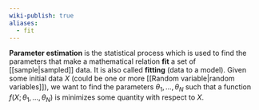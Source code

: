 ```yaml
---
wiki-publish: true
aliases:
  - fit
---
```

**Parameter estimation** is the statistical process which is used to find the parameters that make a mathematical relation **fit** a set of [[sample|sampled]] data. It is also called **fitting** (data to a model). Given some initial data $X$ (could be one or more [[Random variable|random variables]]), we want to find the parameters $\theta_{1},\ldots,\theta_{N}$ such that a function $f(X;\theta_{1},\ldots,\theta_{N})$ is minimizes some quantity with respect to $X$.